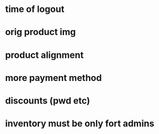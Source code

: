 # time of logout
# orig product img
# product alignment
# more payment method
# discounts (pwd etc)
# inventory must be only fort admins
